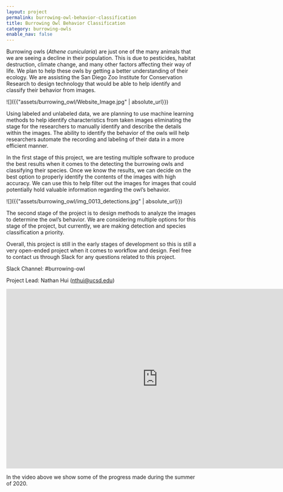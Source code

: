 ```yaml
---
layout: project
permalink: burrowing-owl-behavior-classification
title: Burrowing Owl Behavior Classification
category: burrowing-owls
enable_nav: false
---
```

Burrowing owls (<em>Athene cunicularia</em>) are just one of the many animals that we are seeing a decline in their population. This is due to pesticides, habitat destruction, climate change, and many other factors affecting their way of life. We plan to help these owls by getting a better understanding of their ecology. We are assisting the San Diego Zoo Institute for Conservation Research to design technology that would be able to help identify and classify their behavior from images. 

![]({{"assets/burrowing_owl/Website_Image.jpg" | absolute_url}})

Using labeled and unlabeled data, we are planning to use machine learning methods to help identify characteristics from taken images eliminating the stage for the researchers to manually identify and describe the details within the images. The ability to identify the behavior of the owls will help researchers automate the recording and labeling of their data in a more efficient manner. 

In the first stage of this project, we are testing multiple software to produce the best results when it comes to the detecting the burrowing owls and classifying their species. Once we know the results, we can decide on the best option to properly identify the contents of the images with high accuracy. We can use this to help filter out the images for images that could potentially hold valuable information regarding the owl’s behavior. 

![]({{"assets/burrowing_owl/img_0013_detections.jpg" | absolute_url}})

The second stage of the project is to design methods to analyze the images to determine the owl’s behavior. We are considering multiple options for this stage of the project, but currently, we are making detection and species classification a priority.

Overall, this project is still in the early stages of development so this is still a very open-ended project when it comes to workflow and design. Feel free to contact us through Slack for any questions related to this project.

Slack Channel: #burrowing-owl

Project Lead: Nathan Hui ([nthui@ucsd.edu](mailto:nthui@ucsd.edu))

<iframe allow="accelerometer; autoplay; clipboard-write; encrypted-media; gyroscope; picture-in-picture" allowfullscreen="" frameborder="0" height="475" src="https://www.youtube.com/embed/QQJ8qClyIQw" width="800"></iframe>

In the video above we show some of the progress made during the summer of 2020.
   